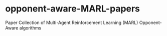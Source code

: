 # opponent-aware-MARL-papers
Paper Collection of Multi-Agent Reinforcement Learning (MARL) Opponent-Aware algorithms
